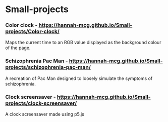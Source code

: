 # Small-projects

### Color clock - https://hannah-mcg.github.io/Small-projects/Color-clock/
Maps the current time to an RGB value displayed as the background colour of the page.

### Schizophrenia Pac Man - https://hannah-mcg.github.io/Small-projects/schizophrenia-pac-man/
A recreation of Pac Man designed to loosely simulate the symptoms of schizophrenia.

### Clock screensaver - https://hannah-mcg.github.io/Small-projects/clock-screensaver/
A clock screensaver made using p5.js
